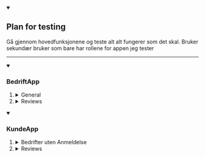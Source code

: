 <details open>
  <summary>
    <h2>Plan for testing</h2>
  </summary>
  <p>
    Gå gjennom hovedfunksjonene og teste alt alt fungerer som det skal. Bruker sekundær bruker som bare har rollene for appen jeg tester
  </p>
<hr>
</details>

<details open>
  <summary>
    <h3>BedriftApp</h3>
  </summary>
  <ol>
    <li>
      <details>
        <summary>General</summary>
        <table>
          <tr>
            <th>Funksjon</th>
            <th>Beskrivelse</th>
            <th>Resultat</th>
            <th>Bilder</th>
          </tr>
          <tr>
            <td>Data i dashbord</td>
            <td>Sjekker at rett data kommer opp i dashbordet. Dataen er filtrert på current OrgUnit, skal heller ikke vise data fra andre bedrifter</td>
            <td>✅</td>
            <td>
              <table>
                <th><img src="https://github.com/Ben9boyz/FagProove-2024/assets/167029110/dd5d1b85-2010-4389-9c2a-1b2966845320" width="200" /></th>
              </table>
            </td>
          </tr>
          <tr>
            <td>Sjekke at svaring av kunde funker</td>
            <td>Svare på review og teste, sjekker om bruker får mail og om de kan se svar</td>
            <td>✅</td>
            <td>
              <table>
                <th><img src="https://github.com/Ben9boyz/FagProove-2024/assets/167029110/12453357-a3a6-4625-beef-8ee789dabb37" width="200" /></th>
                <th><img src="https://github.com/Ben9boyz/FagProove-2024/assets/167029110/1c2b21f7-f7f7-4e4b-a6c0-2e59015004aa" width="200" /></th>
              </table>
            </td>
          </tr>
        </table>
      </details>
    </li>
    <li>
      <details>
        <summary>Reviews</summary>
        <table>
          <tr>
            <th>Funksjon</th>
            <th>Beskrivelse</th>
            <th>Resultat</th>
            <th>Bilder</th>
          </tr>
          <tr>
            <td>Sjekke at svaring av kunde funker</td>
            <td>Svare på review</td>
            <td>✅</td>
            <td>
              <table>
                <th><img src="https://github.com/Ben9boyz/FagProove-2024/assets/167029110/610d359a-593e-4969-a694-601cc65a4d21" width="200" /></th>
              </table>
            </td>
          </tr>
          <tr>
            <td>Filtreing av svarte reviews og Filtering av usvarte reviews</td>
            <td>Sjekker om rett vises basert på valg</td>
            <td>✅</td>
            <td>
              <table>
                <th><img src="https://github.com/Ben9boyz/FagProove-2024/assets/167029110/a76ae18b-235c-4a52-8281-23b4b9b55332" width="200" /></th>
              </table>
            </td>
          </tr>
          <tr>
            <td>Søking</td>
            <td>Sjekker om søke funksjon funker</td>
            <td>✅</td>
            <td>
              <table>
                <th><img src="https://github.com/Ben9boyz/FagProove-2024/assets/167029110/5f0dc3c3-43e7-48ed-a943-268a7584a6a8" width="200" /></th>
              </table>
            </td>
          </tr>
        </table>
      </details>
    </li>
  </ol>
</details>

<details open>
  <summary>
    <h3>KundeApp</h3>
  </summary>
  <ol>
    <li>
      <details>
        <summary>Bedrifter uten Anmeldelse</summary>
        <table>
          <tr>
            <th>Funksjon</th>
            <th>Beskrivelse</th>
            <th>Resultat</th>
            <th>Bilder</th>
          </tr>
          <tr>
            <td>lage ny Review</td>
            <td>Sjekker at oppreting av ny review funker</td>
            <td>✅</td>
            <td>
              <table>
                <th><img src="https://github.com/Ben9boyz/FagProove-2024/assets/167029110/28478568-5102-4a0c-a147-cfce5373f13d" width="200" /></th>
                                <th><img src="https://github.com/Ben9boyz/FagProove-2024/assets/167029110/a2a676fa-54d9-4bec-9955-e2606548746f" width="200" /></th>
              </table>
            </td>
          </tr>
          <tr>
            <td>Bedrifs info</td>
            <td>Sjekke at rett info står i bedrifs info</td>
            <td>✅</td>
            <td>
              <table>
                <th><img src="https://github.com/Ben9boyz/FagProove-2024/assets/167029110/4d8659f3-3282-43cf-a4f7-022ea8373b59" width="200" /></th>
                <th><img src="https://github.com/Ben9boyz/FagProove-2024/assets/167029110/2cc06d1a-a2aa-41ee-9545-687a6901f267" width="200" /></th>
              </table>
            </td>
          </tr>
        </table>
      </details>
    </li>
    <li>
      <details>
        <summary>Reviews</summary>
        <table>
          <tr>
            <th>Funksjon</th>
            <th>Beskrivelse</th>
            <th>Resultat</th>
            <th>Bilder</th>
          </tr>
          <tr>
            <td>Sjekke at svaring av kunde funker</td>
            <td>Svare på review</td>
            <td>✅</td>
            <td>
              <table>
                <th><img src="https://github.com/Ben9boyz/FagProove-2024/assets/167029110/28478568-5102-4a0c-a147-cfce5373f13d" width="200" /></th>
              </table>
            </td>
          </tr>
          <tr>
            <td>Filtreing av svarte reviews og Filtering av usvarte reviews</td>
            <td>Sjekker om rett vises basert på valg</td>
            <td>✅</td>
            <td>
              <table>
                <th><img src="https://github.com/Ben9boyz/FagProove-2024/assets/167029110/a76ae18b-235c-4a52-8281-23b4b9b55332" width="200" /></th>
              </table>
            </td>
          </tr>
          <tr>
            <td>Søking</td>
            <td>Sjekker om søke funksjon funker</td>
            <td>✅</td>
            <td>
              <table>
                <th><img src="https://github.com/Ben9boyz/FagProove-2024/assets/167029110/5f0dc3c3-43e7-48ed-a943-268a7584a6a8" width="200" /></th>
              </table>
            </td>
          </tr>
        </table>
      </details>
    </li>
  </ol>
</details>
